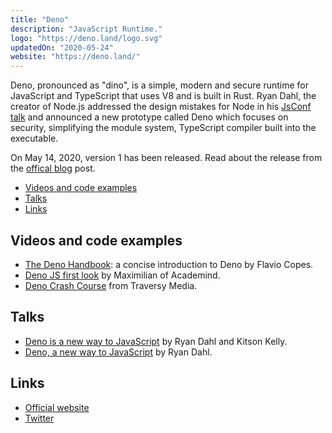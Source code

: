 ```yaml
---
title: "Deno"
description: "JavaScript Runtime."
logo: "https://deno.land/logo.svg"
updatedOn: "2020-05-24"
website: "https://deno.land/"
---
```


Deno, pronounced as "dino", is a simple, modern and secure runtime for JavaScript and TypeScript that uses V8 and is built in Rust. Ryan Dahl, the creator of Node.js addressed the design mistakes for Node in his [JsConf talk](https://www.youtube.com/watch?v=M3BM9TB-8yA) and announced a new prototype called Deno which focuses on security, simplifying the module system, TypeScript compiler built into the executable.

On May 14, 2020, version 1 has been released. Read about the release from the [offical blog](https://deno.land/v1) post.

- [Videos and code examples](#videos-and-code-examples)
- [Talks](#talks)
- [Links](#links)

## Videos and code examples

- [The Deno Handbook](https://flaviocopes.com/deno/): a concise introduction to Deno by Flavio Copes.
- [Deno JS first look](https://academind.com/learn/node-js/denojs-first-look/) by Maximilian of Academind.
- [Deno Crash Course](https://www.youtube.com/watch?v=NHHhiqwcfRM&feature=youtu.be) from Traversy Media.

## Talks

- [Deno is a new way to JavaScript](https://www.youtube.com/watch?v=1gIiZfSbEAE) by Ryan Dahl and Kitson Kelly.
- [Deno, a new way to JavaScript](https://www.youtube.com/watch?v=HjdJzNoT_qg) by Ryan Dahl.

## Links

- [Official website](https://deno.land/)
- [Twitter](https://twitter.com/deno_land)
